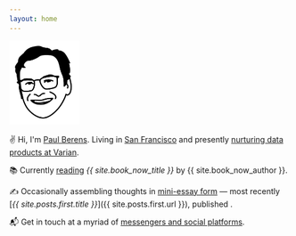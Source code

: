 ```yaml
---
layout: home
---
```

<div id="postDate" data-post-date="{{ site.posts.first.date | date: '%Y-%m-%dT%H:%M:%SZ' }}"></div>
<img src="/assets/images/pmb.avatar.tr.png" width="25%" height="25%">

✌ Hi, I'm [Paul Berens](/infobox/). Living in [San Francisco](/sf/) and presently [nurturing data products at Varian](/bio/).

📚 Currently [reading](/books/) *{{ site.book_now_title }}* by {{ site.book_now_author }}.

✍ Occasionally assembling thoughts in [mini-essay form](/blog/) — most recently [*{{ site.posts.first.title }}*]({{ site.posts.first.url }}), published <span id="timeDifferenceInline"></span>.

📬 Get in touch at a myriad of [messengers and social platforms](/contact/).